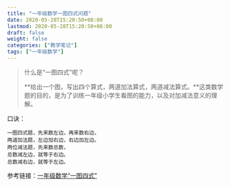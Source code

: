 ```yaml
---
title: "一年级数学一图四式问题"
date: 2020-05-28T15:20:50+08:00
lastmod: 2020-05-28T15:20:50+08:00
draft: false
weight: false
categories: ["教学笔记"]
tags: ["一年级数学"] 
---
```


> 什么是“一图四式”呢？
>
> **给出一个图，写出四个算式，两道加法算式，两道减法算式。**这类数学题的目的，是为了训练一年级小学生看图的能力，以及对加减法意义的理解。

口诀：

```
一图四式题，先来数左边，再来数右边，
两道加法题，左边加右边，右边加左边。
两位减法题，先来数总数，
总数减左边，就等于右边。
总数减右边，就等于左边。
```

参考链接：[一年级数学“一图四式”](https://www.sohu.com/a/344323527_750537)

